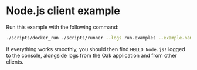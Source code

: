 # Node.js client example

Run this example with the following command:

```bash
./scripts/docker_run ./scripts/runner --logs run-examples --example-name=hello_world
```

If everything works smoothly, you should then find `HELLO Node.js!` logged to
the console, alongside logs from the Oak application and from other clients.
